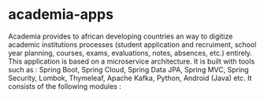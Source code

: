 # academia-apps

Academia provides to african developing countries an way to digitize academic institutions processes (student application and recruiment, school year planning, courses, exams, evaluations, notes, absences, etc.) entirely. 
This application is based on a microservice architecture. It is built with tools such as : Spring Boot, Spring Cloud, Spring Data JPA, Spring MVC, Spring Security, Lombok, Thymeleaf, Apache Kafka, Python, Android (Java) etc. 
It consists of the following modules :
